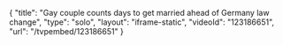 {
    "title": "Gay couple counts days to get married ahead of Germany law change",
    "type": "solo",
    "layout": "iframe-static",
    "videoId": "123186651",
    "url": "\/tvpembed\/123186651"
}